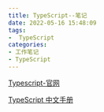 ```yaml
---
title: TypeScript--笔记
date: 2022-05-16 15:48:09
tags:
-  TypeScript
categories: 
- 工作笔记
- TypeScript
---
```


[Typescript-官网](https://www.typescriptlang.org/)

[TypeScript 中文手册](https://typescript.bootcss.com/)